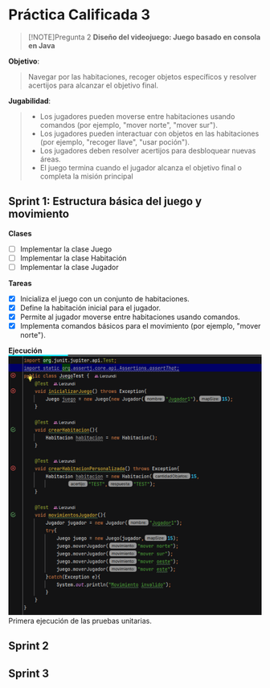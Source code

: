# Práctica Calificada 3
>[!NOTE]Pregunta 2 
> **Diseño del videojuego: Juego basado en consola en Java**

**Objetivo**:  

> Navegar por las habitaciones, recoger objetos específicos y resolver acertijos para alcanzar el objetivo final.  

**Jugabilidad**:
> - Los jugadores pueden moverse entre habitaciones usando comandos (por ejemplo, "mover
norte", "mover sur").
> - Los jugadores pueden interactuar con objetos en las habitaciones (por ejemplo, "recoger
llave", "usar poción").
> - Los jugadores deben resolver acertijos para desbloquear nuevas áreas.
> - El juego termina cuando el jugador alcanza el objetivo final o completa la misión principal

## Sprint 1: Estructura básica del juego y movimiento
**Clases**
- [ ] Implementar la clase Juego
- [ ] Implementar la clase Habitación
- [ ] Implementar la clase Jugador

**Tareas**
- [x] Inicializa el juego con un conjunto de habitaciones.
- [x] Define la habitación inicial para el jugador.
- [x] Permite al jugador moverse entre habitaciones usando comandos.
- [x] Implementa comandos básicos para el movimiento (por ejemplo, "mover norte").

**Ejecución**  
![alt text](<Imagenes/Imagen 1.png>)
Primera ejecución de las pruebas unitarias.
## Sprint 2

## Sprint 3
